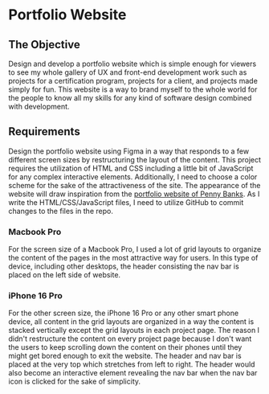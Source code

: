 # Portfolio Website

## The Objective

Design and develop a portfolio website which is simple
enough for viewers to see my whole gallery of UX and
front-end development work such as projects for
a certification program, projects for a client, and
projects made simply for fun. This website is a
way to brand myself to the whole world for the people to
know all my skills for any kind of software design
combined with development.

## Requirements

Design the portfolio website using Figma in a way
that responds to a few different screen sizes by
restructuring the layout of the content. This project
requires the utilization of HTML and CSS including a
little bit of JavaScript for any complex interactive
elements. Additionally, I need to choose a color
scheme for the sake of the attractiveness of the site.
The appearance of the website will draw inspiration
from the [portfolio website of Penny Banks](https://pennybanks.com/).
As I write the HTML/CSS/JavaScript files, I need to
utilize GitHub to commit changes to the files in the
repo.

### Macbook Pro

For the screen size of a Macbook Pro, I used a lot of
grid layouts to organize the content of the pages in
the most attractive way for users. In this type of device,
including other desktops, the header consisting the nav bar
is placed on the left side of website.

### iPhone 16 Pro

For the other screen size, the iPhone 16 Pro or any other
smart phone device, all content in the grid layouts
are organized in a way the content is stacked vertically
except the grid layouts in each project page. The reason I
didn't restructure the content on every project page
because I don't want the users to keep scrolling down the
content on their phones until they might get bored enough to
exit the website. The header and nav bar is placed at the
very top which stretches from left to right. The header would
also become an interactive element revealing the nav bar when
the nav bar icon is clicked for the sake of simplicity.

